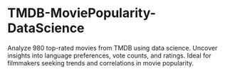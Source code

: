 # TMDB-MoviePopularity-DataScience
Analyze 980 top-rated movies from TMDB using data science. Uncover insights into language preferences, vote counts, and ratings. Ideal for filmmakers seeking trends and correlations in movie popularity.
